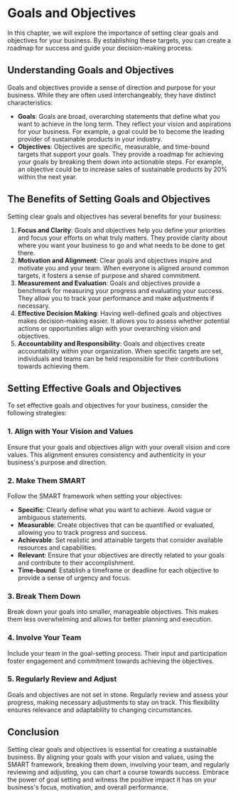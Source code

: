 # Goals and Objectives

In this chapter, we will explore the importance of setting clear goals and objectives for your business. By establishing these targets, you can create a roadmap for success and guide your decision-making process.

## Understanding Goals and Objectives

Goals and objectives provide a sense of direction and purpose for your business. While they are often used interchangeably, they have distinct characteristics:

- **Goals**: Goals are broad, overarching statements that define what you want to achieve in the long term. They reflect your vision and aspirations for your business. For example, a goal could be to become the leading provider of sustainable products in your industry.
- **Objectives**: Objectives are specific, measurable, and time-bound targets that support your goals. They provide a roadmap for achieving your goals by breaking them down into actionable steps. For example, an objective could be to increase sales of sustainable products by 20% within the next year.

## The Benefits of Setting Goals and Objectives

Setting clear goals and objectives has several benefits for your business:

1. **Focus and Clarity**: Goals and objectives help you define your priorities and focus your efforts on what truly matters. They provide clarity about where you want your business to go and what needs to be done to get there.
2. **Motivation and Alignment**: Clear goals and objectives inspire and motivate you and your team. When everyone is aligned around common targets, it fosters a sense of purpose and shared commitment.
3. **Measurement and Evaluation**: Goals and objectives provide a benchmark for measuring your progress and evaluating your success. They allow you to track your performance and make adjustments if necessary.
4. **Effective Decision Making**: Having well-defined goals and objectives makes decision-making easier. It allows you to assess whether potential actions or opportunities align with your overarching vision and objectives.
5. **Accountability and Responsibility**: Goals and objectives create accountability within your organization. When specific targets are set, individuals and teams can be held responsible for their contributions towards achieving them.

## Setting Effective Goals and Objectives

To set effective goals and objectives for your business, consider the following strategies:

### 1\. Align with Your Vision and Values

Ensure that your goals and objectives align with your overall vision and core values. This alignment ensures consistency and authenticity in your business's purpose and direction.

### 2\. Make Them SMART

Follow the SMART framework when setting your objectives:

- **Specific**: Clearly define what you want to achieve. Avoid vague or ambiguous statements.
- **Measurable**: Create objectives that can be quantified or evaluated, allowing you to track progress and success.
- **Achievable**: Set realistic and attainable targets that consider available resources and capabilities.
- **Relevant**: Ensure that your objectives are directly related to your goals and contribute to their accomplishment.
- **Time-bound**: Establish a timeframe or deadline for each objective to provide a sense of urgency and focus.

### 3\. Break Them Down

Break down your goals into smaller, manageable objectives. This makes them less overwhelming and allows for better planning and execution.

### 4\. Involve Your Team

Include your team in the goal-setting process. Their input and participation foster engagement and commitment towards achieving the objectives.

### 5\. Regularly Review and Adjust

Goals and objectives are not set in stone. Regularly review and assess your progress, making necessary adjustments to stay on track. This flexibility ensures relevance and adaptability to changing circumstances.

## Conclusion

Setting clear goals and objectives is essential for creating a sustainable business. By aligning your goals with your vision and values, using the SMART framework, breaking them down, involving your team, and regularly reviewing and adjusting, you can chart a course towards success. Embrace the power of goal setting and witness the positive impact it has on your business's focus, motivation, and overall performance.
